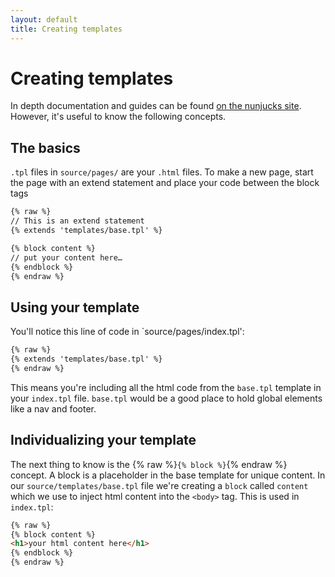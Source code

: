 ```yaml
---
layout: default
title: Creating templates
---
```


# Creating templates
In depth documentation and guides can be found [on the nunjucks site](http://mozilla.github.io/nunjucks/templating.html). However, it's useful to know the following concepts.

## The basics
`.tpl` files in `source/pages/` are your `.html` files.
To make a new page, start the page with an extend statement and place your code between the block tags
```html
{% raw %}
// This is an extend statement
{% extends 'templates/base.tpl' %}

{% block content %}
// put your content here…
{% endblock %}
{% endraw %}
```

## Using your template
You'll notice this line of code in `source/pages/index.tpl':
```html
{% raw %}
{% extends 'templates/base.tpl' %}
{% endraw %}
```

This means you're including all the html code from the `base.tpl` template in your `index.tpl` file. `base.tpl` would be a good place to hold global elements like a nav and footer.   

## Individualizing your template
The next thing to know is the {% raw %}`{% block %}`{% endraw %} concept. A block is a placeholder in the base template for unique content. In our `source/templates/base.tpl` file we're creating a `block` called `content` which we use to inject html content into the `<body>` tag. This is used in `index.tpl`:
```html
{% raw %}
{% block content %}
<h1>your html content here</h1>
{% endblock %}
{% endraw %}
```
